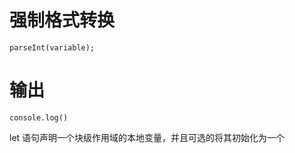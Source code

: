 # 强制格式转换
```
parseInt(variable);
```

# 输出

```
console.log()
```

let 语句声明一个块级作用域的本地变量，并且可选的将其初始化为一个